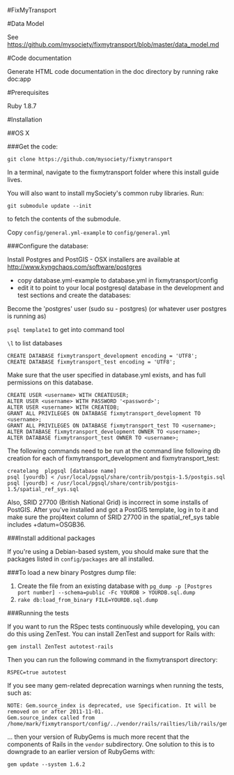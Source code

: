 #FixMyTransport

#Data Model

See https://github.com/mysociety/fixmytransport/blob/master/data_model.md

#Code documentation

Generate HTML code documentation in the doc directory by running rake doc:app

#Prerequisites

Ruby 1.8.7

#Installation


##OS X


###Get the code:

    git clone https://github.com/mysociety/fixmytransport

In a terminal, navigate to the fixmytransport folder where this
install guide lives.

You will also want to install mySociety's common ruby libraries. Run:

    git submodule update --init

to fetch the contents of the submodule.

Copy `config/general.yml-example` to `config/general.yml`

###Configure the database:

Install Postgres and PostGIS - OSX installers are available at
http://www.kyngchaos.com/software/postgres

* copy database.yml-example to database.yml in fixmytransport/config
* edit it to point to your local postgresql database in the development
  and test sections and create the databases:

Become the 'postgres' user (sudo su - postgres) (or whatever user postgres is running as)

```psql template1``` to get into command tool

```\l``` to list databases

    CREATE DATABASE fixmytransport_development encoding = 'UTF8';
    CREATE DATABASE fixmytransport_test encoding = 'UTF8';

Make sure that the user specified in database.yml exists, and has full
permissions on this database.

    CREATE USER <username> WITH CREATEUSER;
    ALTER USER <username> WITH PASSWORD '<password>';
    ALTER USER <username> WITH CREATEDB;
    GRANT ALL PRIVILEGES ON DATABASE fixmytransport_development TO <username>;
    GRANT ALL PRIVILEGES ON DATABASE fixmytransport_test TO <username>;    	
    ALTER DATABASE fixmytransport_development OWNER TO <username>;
    ALTER DATABASE fixmytransport_test OWNER TO <username>;


The following commands need to be run at the command line following db creation for each of fixmytransport_development and fixmytransport_test:

    createlang  plpgsql [database name]
    psql [yourdb] < /usr/local/pgsql/share/contrib/postgis-1.5/postgis.sql  
    psql [yourdb] < /usr/local/pgsql/share/contrib/postgis-1.5/spatial_ref_sys.sql

Also, SRID 27700 (British National Grid) is incorrect in some installs of PostGIS. After you’ve installed and got a PostGIS template, log in to it and make sure the proj4text column of SRID 27700 in the spatial_ref_sys table includes +datum=OSGB36.

###Install additional packages

If you're using a Debian-based system, you should make sure that the
packages listed in `config/packages` are all installed.

###To load a new binary Postgres dump file:

1. Create the file from an existing database with ```pg_dump -p [Postgres port number] --schema=public -Fc YOURDB > YOURDB.sql.dump```
2. ```rake db:load_from_binary FILE=YOURDB.sql.dump```

###Running the tests

If you want to run the RSpec tests continuously while developing, you
can do this using ZenTest.  You can install ZenTest and support for
Rails with:

    gem install ZenTest autotest-rails

Then you can run the following command in the fixmytransport directory:

    RSPEC=true autotest

If you see many gem-related deprecation warnings when running the
tests, such as:

    NOTE: Gem.source_index is deprecated, use Specification. It will be removed on or after 2011-11-01.
    Gem.source_index called from /home/mark/fixmytransport/config/../vendor/rails/railties/lib/rails/gem_dependency.rb:21.

... then your version of RubyGems is much more recent that the
components of Rails in the `vendor` subdirectory.  One solution to
this is to downgrade to an earlier version of RubyGems with:

    gem update --system 1.6.2
